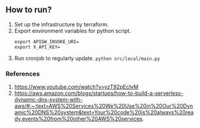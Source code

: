 ## How to run?
1. Set up the infrastructure by terraform.
2. Export environment variables for python script.
    ```
    export APIGW_INVOKE_URI=
    export X_API_KEY=
    ```
3. Run cronjob to regularly update. `python src/local/main.py`

### References
1. https://www.youtube.com/watch?v=yzT92pEcIvM
2. https://aws.amazon.com/blogs/startups/how-to-build-a-serverless-dynamic-dns-system-with-aws/#:~:text=AWS%20Services%20We%20Use%20in%20Our%20Dynamic%20DNS%20system&text=Your%20code%20is%20always%20ready,events%20from%20other%20AWS%20services.
